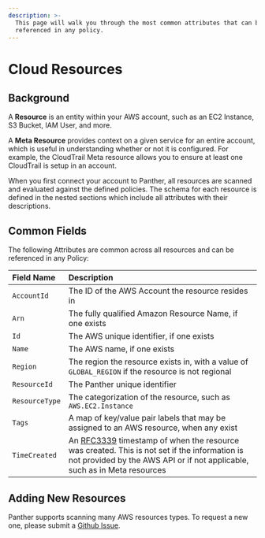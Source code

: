 ```yaml
---
description: >-
  This page will walk you through the most common attributes that can be
  referenced in any policy.
---
```


# Cloud Resources

## Background

A **Resource** is an entity within your AWS account, such as an EC2 Instance, S3 Bucket, IAM User, and more.

A **Meta Resource** provides context on a given service for an entire account, which is useful in understanding whether or not it is configured. For example, the CloudTrail Meta resource allows you to ensure at least one CloudTrail is setup in an account.

When you first connect your account to Panther, all resources are scanned and evaluated against the defined policies. The schema for each resource is defined in the nested sections which include all attributes with their descriptions.

## Common Fields

The following Attributes are common across all resources and can be referenced in any Policy:

| Field Name | Description |
| :--- | :--- |
| `AccountId` | The ID of the AWS Account the resource resides in |
| `Arn` | The fully qualified Amazon Resource Name, if one exists |
| `Id` | The AWS unique identifier, if one exists |
| `Name` | The AWS name, if one exists |
| `Region` | The region the resource exists in, with a value of `GLOBAL_REGION` if the resource is not regional |
| `ResourceId` | The Panther unique identifier |
| `ResourceType` | The categorization of the resource, such as `AWS.EC2.Instance` |
| `Tags` | A map of key/value pair labels that may be assigned to an AWS resource, when any exist |
| `TimeCreated` | An [RFC3339](https://tools.ietf.org/html/rfc3339) timestamp of when the resource was created. This is not set if the information is not provided by the AWS API or if not applicable, such as in Meta resources |

## Adding New Resources

Panther supports scanning many AWS resources types. To request a new one, please submit a [Github Issue](https://www.github.com/panther-labs/panther-enterprise/issues).

